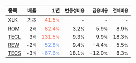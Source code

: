 | **종목** | **배율** | **1년** | **<small>변동성비용</small>** | **<small>금융비용</small>** | **<small>전체비용</small>** |
| :------- | -------: | ------: | --------------: | ------------: | ------------: |
| XLK | 기초 | <span style="color: tomato">41.5<small>%</small></span> | - | - | - |
| [ROM](/rom/) | 2<small>배</small> | <span style="color: tomato">82.4<small>%</small></span> | 3.2<small>%</small> | 5.9<small>%</small> | 8.9<small>%</small> |
| [TECL](/tecl/) | 3<small>배</small> | <span style="color: tomato">131.5<small>%</small></span> | 9.3<small>%</small> | 9.9<small>%</small> | 18.3<small>%</small> |
| [REW](/rew/) | -2<small>배</small> | <span style="color: cornflowerblue">-52.8<small>%</small></span> | 9.4<small>%</small> | -4.4<small>%</small> | 5.5<small>%</small> |
| [TECS](/tecs/) | -3<small>배</small> | <span style="color: cornflowerblue">-67.6<small>%</small></span> | 18.1<small>%</small> | -12.0<small>%</small> | 8.3<small>%</small> |